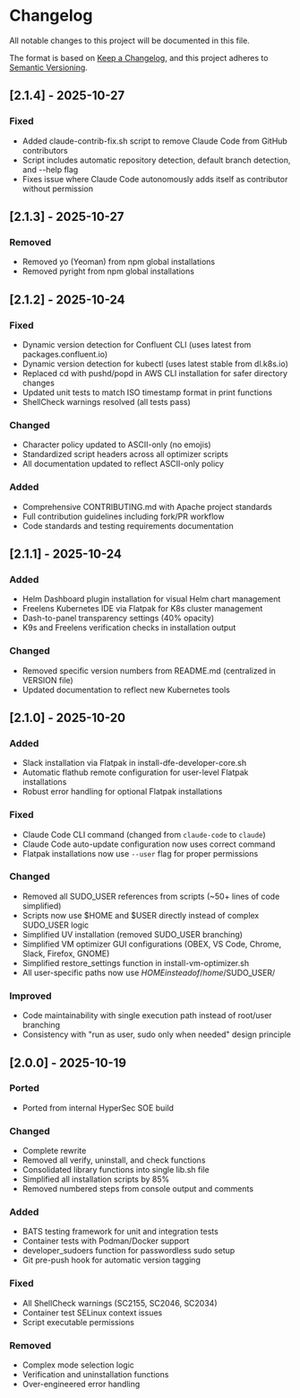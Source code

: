 # Changelog

All notable changes to this project will be documented in this file.

The format is based on [Keep a Changelog](https://keepachangelog.com/en/1.0.0/),
and this project adheres to [Semantic Versioning](https://semver.org/spec/v2.0.0.html).

## [2.1.4] - 2025-10-27

### Fixed
- Added claude-contrib-fix.sh script to remove Claude Code from GitHub contributors
- Script includes automatic repository detection, default branch detection, and --help flag
- Fixes issue where Claude Code autonomously adds itself as contributor without permission

## [2.1.3] - 2025-10-27

### Removed
- Removed yo (Yeoman) from npm global installations
- Removed pyright from npm global installations

## [2.1.2] - 2025-10-24

### Fixed
- Dynamic version detection for Confluent CLI (uses latest from packages.confluent.io)
- Dynamic version detection for kubectl (uses latest stable from dl.k8s.io)
- Replaced cd with pushd/popd in AWS CLI installation for safer directory changes
- Updated unit tests to match ISO timestamp format in print functions
- ShellCheck warnings resolved (all tests pass)

### Changed
- Character policy updated to ASCII-only (no emojis)
- Standardized script headers across all optimizer scripts
- All documentation updated to reflect ASCII-only policy

### Added
- Comprehensive CONTRIBUTING.md with Apache project standards
- Full contribution guidelines including fork/PR workflow
- Code standards and testing requirements documentation

## [2.1.1] - 2025-10-24

### Added
- Helm Dashboard plugin installation for visual Helm chart management
- Freelens Kubernetes IDE via Flatpak for K8s cluster management
- Dash-to-panel transparency settings (40% opacity)
- K9s and Freelens verification checks in installation output

### Changed
- Removed specific version numbers from README.md (centralized in VERSION file)
- Updated documentation to reflect new Kubernetes tools

## [2.1.0] - 2025-10-20

### Added
- Slack installation via Flatpak in install-dfe-developer-core.sh
- Automatic flathub remote configuration for user-level Flatpak installations
- Robust error handling for optional Flatpak installations

### Fixed
- Claude Code CLI command (changed from `claude-code` to `claude`)
- Claude Code auto-update configuration now uses correct command
- Flatpak installations now use `--user` flag for proper permissions

### Changed
- Removed all SUDO_USER references from scripts (~50+ lines of code simplified)
- Scripts now use $HOME and $USER directly instead of complex SUDO_USER logic
- Simplified UV installation (removed SUDO_USER branching)
- Simplified VM optimizer GUI configurations (OBEX, VS Code, Chrome, Slack, Firefox, GNOME)
- Simplified restore_settings function in install-vm-optimizer.sh
- All user-specific paths now use $HOME instead of /home/$SUDO_USER/

### Improved
- Code maintainability with single execution path instead of root/user branching
- Consistency with "run as user, sudo only when needed" design principle

## [2.0.0] - 2025-10-19

### Ported
- Ported from internal HyperSec SOE build

### Changed
- Complete rewrite 
- Removed all verify, uninstall, and check functions
- Consolidated library functions into single lib.sh file
- Simplified all installation scripts by 85%  
- Removed numbered steps from console output and comments  

### Added
- BATS testing framework for unit and integration tests
- Container tests with Podman/Docker support
- developer_sudoers function for passwordless sudo setup
- Git pre-push hook for automatic version tagging

### Fixed
- All ShellCheck warnings (SC2155, SC2046, SC2034)
- Container test SELinux context issues
- Script executable permissions

### Removed
- Complex mode selection logic
- Verification and uninstallation functions
- Over-engineered error handling
